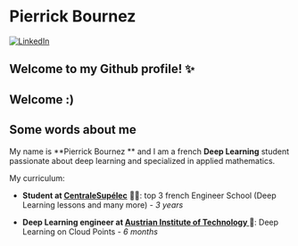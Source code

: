 #  Pierrick Bournez 
[![LinkedIn](https://img.shields.io/badge/My_LinkedIn-blue?style=for-the-badge&logo=linkedin&logoColor=white)]([https://www.linkedin.com/in/valentingoldite](https://www.linkedin.com/in/pierrick-bournez/?originalSubdomain=fr))


## Welcome to my Github profile! ✨

Welcome :) 
---

## Some words about me

My name is **Pierrick Bournez ** and I am a french **Deep Learning** student passionate about deep learning and specialized in applied mathematics. 

My curriculum:

- **Student at [**CentraleSupélec**](https://www.centralesupelec.fr/)** :man_student:: top 3 french Engineer School (Deep Learning lessons and many more) - *3 years*

- **Deep Learning engineer at [Austrian Institute of Technology ]([https://www.sysnav.fr/](https://www.ait.ac.at/en/))** 🧭: Deep Learning on Cloud Points  - *6 months*

